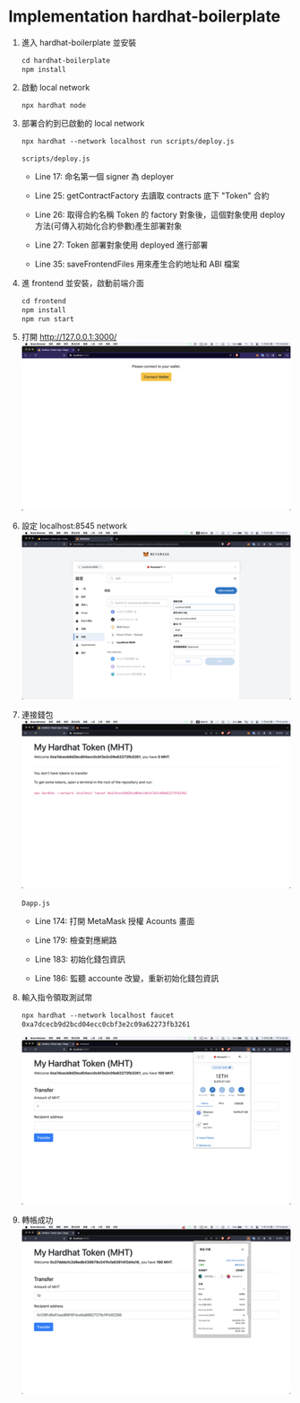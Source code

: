 # Implementation hardhat-boilerplate

1.  進入 hardhat-boilerplate 並安裝

    ```
    cd hardhat-boilerplate
    npm install
    ```

2.  啟動 local network

    ```
    npx hardhat node
    ```

3.  部署合約到已啟動的 local network

    ```
    npx hardhat --network localhost run scripts/deploy.js
    ```

    `scripts/deploy.js`

    - Line 17: 命名第一個 signer 為 deployer

    - Line 25: getContractFactory 去讀取 contracts 底下 "Token" 合約

    - Line 26: 取得合約名稱 Token 的 factory 對象後，這個對象使用 deploy 方法(可傳入初始化合約參數)產生部署對象

    - Line 27: Token 部署對象使用 deployed 進行部署

    - Line 35: saveFrontendFiles 用來產生合約地址和 ABI 檔案

4.  進 frontend 並安裝，啟動前端介面

    ```
    cd frontend
    npm install
    npm run start
    ```

5.  打開 http://127.0.0.1:3000/
    ![frontend-connect-wallet](./images/frontend-connect-wallet.png)

6.  設定 localhost:8545 network
    ![](./images/local-network-setting.png)

7.  連接錢包
    ![](./images/connect-wallet.png)

    `Dapp.js`

    - Line 174: 打開 MetaMask 授權 Acounts 畫面

    - Line 179: 檢查對應網路

    - Line 183: 初始化錢包資訊

    - Line 186: 監聽 accounte 改變，重新初始化錢包資訊

8.  輸入指令領取測試幣

    ```
    npx hardhat --network localhost faucet 0xa7dcecb9d2bcd04ecc0cbf3e2c09a62273fb3261
    ```

    ![](./images/faucet.png)

9.  轉帳成功
    ![Token transfer](./images/token-transfer.png)
